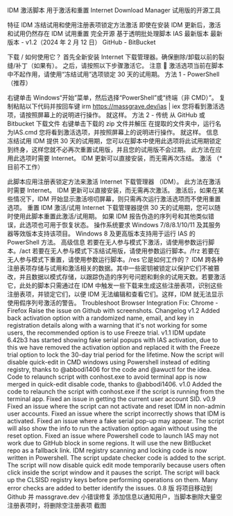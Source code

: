 IDM 激活脚本
用于激活和重置 Internet Download Manager 试用版的开源工具

特征
IDM 冻结试用和使用注册表项锁定方法激活
即使在安装 IDM 更新后，激活和试用仍然存在
IDM 试用重置
完全开源
基于透明批处理脚本
IAS 最新版本
最新版本 - v1.2（2024 年 2 月 12 日）
GitHub - BitBucket

下载 / 如何使用它？
首先全新安装 Internet 下载管理器。确保删除/卸载以前的裂缝/补丁（如果有）。
之后，请按照以下步骤激活它。
注意
📌 激活选项当前在脚本中不起作用，请使用“冻结试用”选项锁定 30 天的试用期。
方法 1 - PowerShell
（推荐）

右键单击 Windows“开始”菜单，然后选择“PowerShell”或“终端（非 CMD）”。
复制粘贴以下代码并按回车键
irm https://massgrave.dev/ias | iex
您将看到激活选项，请按照屏幕上的说明进行操作。
就这样。
方法 2 - 传统
从 GitHub 或 Bitbucket 下载文件
右键单击下载的 zip 文件并解压
在提取的文件夹中，运行名为IAS.cmd
您将看到激活选项，并按照屏幕上的说明进行操作。
就这样。
信息
冻结试用
IDM 提供 30 天的试用期，您可以在脚本中使用此选项将此试用期锁定到终身，这样您就不必再次重置试用版，并且您的试用版不会过期。
此方法在应用此选项时需要 Internet。
IDM 更新可以直接安装，而无需再次冻结。
激活
（*目前不工作）

此脚本应用注册表锁定方法来激活 Internet 下载管理器 （IDM）。
此方法在激活时需要 Internet。
IDM 更新可以直接安装，而无需再次激活。
激活后，如果在某些情况下，IDM 开始显示激活唠叨屏幕，则只需再次运行激活选项而不使用重置选项。
重置 IDM 激活/试用
Internet 下载管理器提供 30 天的试用期，您可以随时使用此脚本重置此激活/试用期。
如果 IDM 报告伪造的序列号和其他类似错误，此选项也可用于恢复状态。
操作系统要求
Windows 7/8/8.1/10/11 及其服务器等效版本支持该项目。
Windows 8 及更高版本支持用于运行 IAS 的 PowerShell 方法。
高级信息
若要在无人参与模式下激活，请使用参数运行脚本。/act
若要在无人参与模式下冻结试用版，请使用参数运行脚本。/frz
若要在无人参与模式下重置，请使用参数运行脚本。/res
它是如何工作的？
IDM 跨各种注册表项存储与试用和激活相关的数据。其中一些密钥被锁定以保护它们不被篡改，并且数据以模式存储，以跟踪伪造的序列号问题和剩余的试用天数。若要激活它，此处的脚本只需通过在 IDM 中触发一些下载来生成这些注册表项，识别这些注册表项，并锁定它们，以便 IDM 无法编辑和查看它们。这样，IDM 就无法显示使用假序列号激活的警告。
Troubleshoot
Browser Integration Fix: Chrome - Firefox
Raise the issue on Github with screenshots.
Changelog
v1.2
Added back activation option with a randomized name, email, and key in registration details along with a warning that it's not working for some users, the recommended option is to use Freeze trial.
v1.1
IDM update 6.42b3 has started showing fake serial popups with IAS activation, due to this we have removed the activation option and replaced it with the Freeze trial option to lock the 30-day trial period for the lifetime.
Now the script will disable quick-edit in CMD windows using Powershell instead of editing registry, thanks to @abbodi1406 for the code and @awuctl for the idea.
Code to relaunch script with conhost.exe to avoid terminal app is now merged in quick-edit disable code, thanks to @abbodi1406.
v1.0
Added the code to relaunch the script with conhost.exe if the script is running from the terminal app.
Fixed an issue in getting the current user account SID.
v0.9
Fixed an issue where the script can not activate and reset IDM in non-admin user accounts.
Fixed an issue where the script incorrectly shows that IDM is activated.
Fixed an issue where a fake serial pop-up may appear. The script will also show the info to run the activation option again without using the reset option.
Fixed an issue where Powershell code to launch IAS may not work due to GitHub block in some regions. It will use the new BitBucket repo as a fallback link.
IDM registry scanning and locking code is now written in Powershell.
The script update checker code is added to the script.
The script will now disable quick edit mode temporarily because users often click inside the script window and it pauses the script.
The script will back up the CLSISD registry keys before performing operations on them.
Many error checks are added to better identify the issues.
0.8 版
将项目移动到 Github 并 massgrave.dev
小错误修复
添加信息以通知用户，当脚本删除大量空注册表项时，将删除空注册表项
截图

